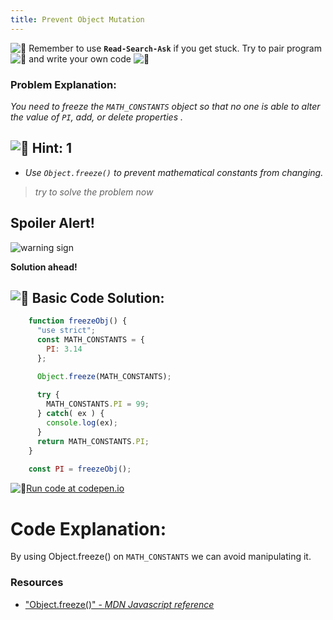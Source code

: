 ```yaml
---
title: Prevent Object Mutation
---
```

![:triangular_flag_on_post:](https://forum.freecodecamp.com/images/emoji/emoji_one/triangular_flag_on_post.png?v=3 ":triangular_flag_on_post:") Remember to use <a>**`Read-Search-Ask`**</a> if you get stuck. Try to pair program ![:busts_in_silhouette:](https://forum.freecodecamp.com/images/emoji/emoji_one/busts_in_silhouette.png?v=3 ":busts_in_silhouette:") and write your own code ![:pencil:](https://forum.freecodecamp.com/images/emoji/emoji_one/pencil.png?v=3 ":pencil:")

### Problem Explanation:

_You need to freeze the `MATH_CONSTANTS` object so that no one is able to alter the value of `PI`, add, or delete properties ._

## ![:speech_balloon:](https://forum.freecodecamp.com/images/emoji/emoji_one/speech_balloon.png?v=3 ":speech_balloon:") Hint: 1

*   _Use `Object.freeze()` to prevent mathematical constants from changing._

> _try to solve the problem now_

## Spoiler Alert!

![warning sign](//discourse-user-assets.s3.amazonaws.com/original/2X/2/2d6c412a50797771301e7ceabd554cef4edcd74d.gif)

**Solution ahead!**

## ![:beginner:](https://forum.freecodecamp.com/images/emoji/emoji_one/beginner.png?v=3 ":beginner:") Basic Code Solution:
```javascript
    function freezeObj() {
      "use strict";
      const MATH_CONSTANTS = {
        PI: 3.14
      };

      Object.freeze(MATH_CONSTANTS);
      
      try {
        MATH_CONSTANTS.PI = 99;
      } catch( ex ) {
        console.log(ex);
      }
      return MATH_CONSTANTS.PI;
    }
    
    const PI = freezeObj();
```
![:rocket:](https://forum.freecodecamp.com/images/emoji/emoji_one/rocket.png?v=3 ":rocket:")[Run code at codepen.io](https://codepen.io/dylantyates/pen/OwVxYB)

# Code Explanation:

By using Object.freeze() on `MATH_CONSTANTS` we can avoid manipulating it.


### Resources
- ["Object.freeze()" - *MDN Javascript reference*](https://developer.mozilla.org/en-US/docs/Web/JavaScript/Reference/Global_Objects/Object/freeze)

<!--stackedit_data:
eyJoaXN0b3J5IjpbLTExMjMxOTE4NiwxOTczNDc4MTU3LC0xOD
U0ODU5MjUzLDUxNDYzMTQwOSwtMTc0ODY3OTkyMywxMDE5Mzgy
OTI1LC05ODk4MTk2NDcsLTE1MzExMDgzMjksLTExMTg5Nzk4NT
IsMTQ2NjcwMTU3NCwxMjIxNTg5NjYsMTI3MjA0MTAyNCwxMzA2
OTE4MzQ1LDYwNjczNzc1Myw4NTgxMzgwMCwxMDExODgxMTk1LD
EwNjU4NzMwOTcsNDYzMzIwMjY4LDE5MTI1MzU0NDMsLTU5Mzg3
MjA1Ml19
-->